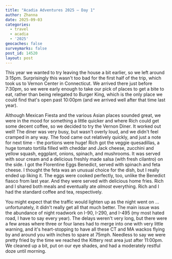 ```yaml
---
title: "Acadia Adventures 2025 – Day 1"
author: Zhanna
date: 2025-09-03
categories: 
  - travel
  - acadia
  - '2025'
geocaches: false
surveymarks: false
post_id: 14520
layout: post
---
```


This year we wanted to try leaving the house a bit earlier, so we left around 3:15pm. Surprisingly this wasn't too bad for the first half of the trip, which took us to Vernon Center in Connecticut. We arrived there just before 7:30pm, so we were early enough to take our pick of places to get a bite to eat, rather than being relegated to Burger King, which is the only place we could find that's open past 10:00pm (and we arrived well after that time last year). 

Although Mexican Fiesta and the various Asian places sounded great, we were in the mood for something a little quicker and where Rich could get some decent coffee, so we decided to try the Vernon Diner. It worked out well! The diner was very busy, but wasn't overly loud, and we didn't feel cramped in any way. The food came out relatively quickly, and just a note for next time - the portions were huge! Rich got the veggie quesadillas, a huge tomato tortilla filled with cheddar and Jack cheese, zucchini and yellow squash, eggplant, onions, spinach, and mushrooms. It was served with sour cream and a delicious freshly made salsa (with fresh cilantro) on the side. I got the Florentine Eggs Benedict, served with spinach and feta cheese. I thought the feta was an unusual choice for the dish, but I really ended up liking it. The eggs were cooked perfectly, too, unlike the Benedict fiasco from last year. And they were served with delicious home fries. Rich and I shared both meals and eventually ate _almost_ everything. Rich and I had the standard coffee and tea, respectively.

You might expect that the traffic would lighten up as the night went on ... unfortunately, it didn't really get all that much better. The main issue was the abundance of night roadwork on I-90, I-290, and I-495 (my most hated road, I have to say every year). The delays weren't very long, but there were a few areas where three or four lanes had to merge into one with very little warning, and it's heart-stopping to have all these CT and MA wackos flying by and around you with inches to spare at 75mph. Needless to say we were pretty fried by the time we reached the Kittery rest area just after 11:00pm. We cleaned up a bit, put on our eye shades, and had a moderately restful doze until morning.
